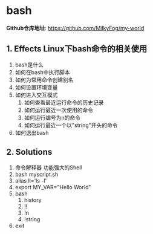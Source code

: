 # bash

**Github仓库地址**: <https://github.com/MilkyFog/my-world>

## 1. **Effects** Linux下bash命令的相关使用

1. bash是什么
2. 如何在bash中执行脚本
3. 如何为常用命令创建别名
4. 如何设置环境变量
5. 如何进入交互模式
   1. 如何查看最近运行命令的历史记录
   2. 如何运行最近一次使用的命令
   3. 如何运行编号为n的命令
   4. 如何运行最近一个以"string"开头的命令
6. 如何退出bash

## 2. **Solutions**

1. 命令解释器 功能强大的Shell
2. bash myscript.sh
3. alias ll='ls -l'
4. export MY_VAR="Hello World"
5. bash
   1. history
   2. !!
   3. !n
   4. !string
6. exit
